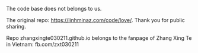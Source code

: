 The code base does not belongs to us.

The original repo: https://linhminaz.com/code/love/. Thank you for public sharing. 

Repo zhangxingte030211.github.io belongs to the fanpage of Zhang Xing Te in Vietnam: fb.com/zxt030211
